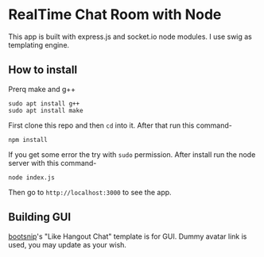# RealTime Chat Room with Node

This app is built with express.js and socket.io node modules. I use swig as templating engine.

## How to install
Prerq make and g++
```
sudo apt install g++
sudo apt install make
```

First clone this repo and then `cd` into it. After that run this command-

```
npm install
```

If you get some error the try with `sudo` permission. After install run the node server with this command-

```
node index.js
```

Then go to `http://localhost:3000` to see the app.


## Building GUI
  [bootsnip](http://bootsnipp.com/snippets/featured/like-hangout-chat)'s "Like Hangout Chat"  template is for GUI. Dummy avatar link is used, you may update as your wish. 


